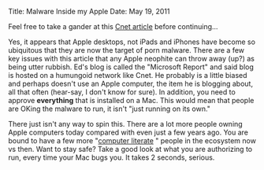 Title: Malware Inside my Apple
Date: May 19, 2011

Feel free to take a gander at this [Cnet article](http://www.zdnet.com/blog/bott/crying-wolf-apple-support-forums-confirm-malware-explosion/3351) before continuing...

Yes, it appears that Apple desktops, not iPads and iPhones have become so ubiquitous that they are now the target of porn malware. There are a few key issues with this article that any Apple neophite can throw away (up?) as being utter rubbish. Ed's blog is called the "Microsoft Report" and said blog is hosted on a humungoid network like Cnet. He probably is a little biased and perhaps doesn't use an Apple computer, the item he is blogging about, all that often (hear-say, I don't know for sure). In addition, you need to approve __everything__ that is installed on a Mac. This would mean that people are OKing the malware to run, it isn't "just running on its own."  

There just isn't any way to spin this. There are a lot more people owning Apple computers today compared with even just a few years ago. You are bound to have a few more "[computer literate](http://yfrog.com/h06wreoxj) " people in the ecosystem now vs then. Want to stay safe? Take a good look at what you are authorizing to run, every time your Mac bugs you. It takes 2 seconds, serious.

